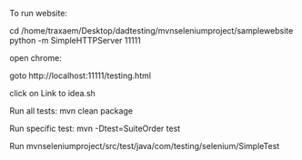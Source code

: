 To run website:

cd /home/traxaem/Desktop/dadtesting/mvnseleniumproject/samplewebsite
python -m SimpleHTTPServer 11111


open chrome:

goto http://localhost:11111/testing.html

click on Link to idea.sh

Run all tests:
mvn clean package

Run specific test:
mvn -Dtest=SuiteOrder test

Run mvnseleniumproject/src/test/java/com/testing/selenium/SimpleTest

